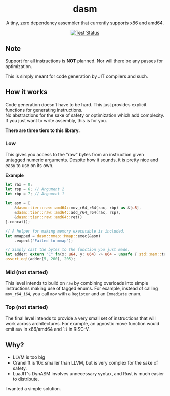 <h1 align="center"> dasm </h1>

<p align="center">
	A tiny, zero dependency assembler that currently supports x86 and amd64.
</p>

<div align="center">
	<a href="https://github.com/DvvCz/dasm/actions">
		<img alt="Test Status" src="https://github.com/DvvCz/dasm/actions/workflows/test.yml/badge.svg">
	</a>
</div>

## Note

Support for all instructions is **NOT** planned.
Nor will there be any passes for optimization.

This is simply meant for code generation by JIT compilers and such.

## How it works

Code generation doesn't have to be hard. This just provides explicit functions for generating instructions.  
No abstractions for the sake of safety or optimization which add complexity. If you just want to write assembly, this is for you.

**There are three tiers to this library.**

### Low

This gives you access to the "raw" bytes from an instruction given untagged numeric arguments.
Despite how it sounds, it is pretty nice and easy to use on its own.

**Example**

```rust
let rax = 0;
let rsp = 6; // Argument 2
let rbp = 7; // Argument 1

let asm = [
	&dasm::tier::raw::amd64::mov_r64_r64(rax, rbp) as &[u8],
	&dasm::tier::raw::amd64::add_r64_r64(rax, rsp),
	&dasm::tier::raw::amd64::ret()
].concat();

// A helper for making memory executable is included.
let mmapped = dasm::mmap::Mmap::exec(&asm)
	.expect("Failed to mmap");

// Simply cast the bytes to the function you just made.
let adder: extern "C" fn(x: u64, y: u64) -> u64 = unsafe { std::mem::transmute(mmapped.as_ptr()) };
assert_eq!(adder(5, 200), 205);
```

### Mid (not started)

This level intends to build on `raw` by combining overloads into simple instructions making use of tagged enums.
For example, instead of calling `mov_r64_i64`, you call `mov` with a `Register` and an `Immediate` enum.

### Top (not started)

The final level intends to provide a very small set of instructions that will work across architectures.
For example, an agnostic move function would emit `mov` in x86/amd64 and `li` in RISC-V.

## Why?

- LLVM is too big
- Cranelift is 10x smaller than LLVM, but is very complex for the sake of safety.
- LuaJIT's DynASM involves unnecessary syntax, and Rust is much easier to distribute.

I wanted a simple solution.
